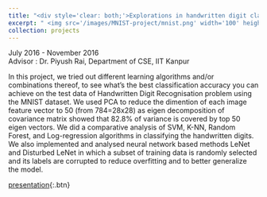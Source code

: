 ```yaml
---
title: "<div style='clear: both;'>Explorations in handwritten digit classification using the MNIST data"
excerpt: " <img src='/images/MNIST-project/mnist.png' width='100' height='100' style='float: left; margin-right: 1em; margin-bottom: 1em;' > Implemented and analysed different machine learning tools and algorithms to classify the handwritten digits in the MNIST dataset.<br>" 
collection: projects
---
```

July 2016 - November 2016 \
Advisor : Dr. Piyush Rai, Department of CSE, IIT Kanpur


In this project, we tried out different learning algorithms and/or combinations thereof, to see what’s the best classification accuracy you can achieve on the test data of Handwritten Digit Recognisation problem using the MNIST dataset. We used PCA to reduce the dimention of each image feature vector to 50 (from 784=28x28) as eigen decomposition of covariance matrix showed that 82.8% of variance is covered by top 50 eigen vectors. We did a comparative analysis of SVM, K-NN, Random Forest, and Log-regression algorithms in classifying the handwritten digits. We also implemented and analysed neural network based methods LeNet and Disturbed LeNet in which a subset of training data is randomly selected and its labels are corrupted to reduce overfitting and to better generalize the model.

[presentation](/files/CS771A/cs771_presentation.pdf){:.btn}

<!-- <img src='/images/MNIST-project/mnist.png' width='300' height='300' > -->